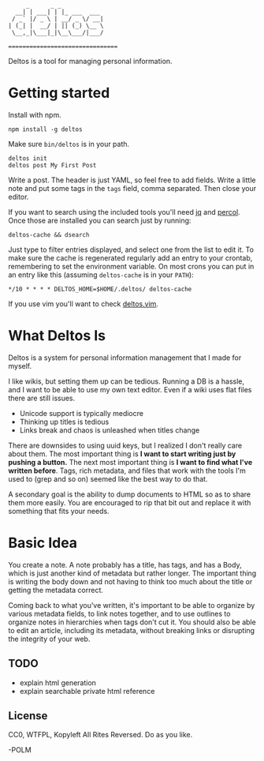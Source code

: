 
         _      _ _            
      __| | ___| | |_ ___  ___ 
     / _` |/ _ \ | __/ _ \/ __|
    | (_| |  __/ | || (_) \__ \
     \__,_|\___|_|\__\___/|___/
                               
    ===============================

Deltos is a tool for managing personal information. 

# Getting started

Install with npm.

    npm install -g deltos

Make sure `bin/deltos` is in your path. 

    deltos init
    deltos post My First Post

Write a post. The header is just YAML, so feel free to add fields. Write a
little note and put some tags in the `tags` field, comma separated. Then close
your editor. 

If you want to search using the included tools you'll need
[jq](https://stedolan.github.io/jq/) and
[percol](https://github.com/mooz/percol). Once those are installed you can
search just by running: 

    deltos-cache && dsearch

Just type to filter entries displayed, and select one from the list to edit it.
To make sure the cache is regenerated regularly add an entry to your crontab,
remembering to set the environment variable. On most crons you can put in an
entry like this (assuming `deltos-cache` is in your `PATH`): 

    */10 * * * * DELTOS_HOME=$HOME/.deltos/ deltos-cache

If you use vim you'll want to check [deltos.vim](http://github.com/polm/deltos.vim). 

# What Deltos Is

Deltos is a system for personal information management that I made for myself. 

I like wikis, but setting them up can be tedious. Running a DB is a hassle, and
I want to be able to use my own text editor.  Even if a wiki uses flat files
there are still issues.

- Unicode support is typically mediocre
- Thinking up titles is tedious
- Links break and chaos is unleashed when titles change

There are downsides to using uuid keys, but I realized I don't really care
about them. The most important thing is **I want to start writing just by
pushing a button.** The next most important thing is **I want to find what I've
written before**. Tags, rich metadata, and files that work with the tools I'm
used to (grep and so on) seemed like the best way to do that. 

A secondary goal is the ability to dump documents to HTML so as to share them
more easily. You are encouraged to rip that bit out and replace it with
something that fits your needs. 
 
# Basic Idea

You create a note. A note probably has a title, has tags, and has a Body, which
is just another kind of metadata but rather longer. The important thing is
writing the body down and not having to think too much about the title or
getting the metadata correct.

Coming back to what you've written, it's important to be able to organize by
various metadata fields, to link notes together, and to use outlines to
organize notes in hierarchies when tags don't cut it. You should also be able
to edit an article, including its metadata, without breaking links or
disrupting the integrity of your web. 

## TODO

- explain html generation
- explain searchable private html reference

## License

CC0, WTFPL, Kopyleft All Rites Reversed. Do as you like. 

-POLM
